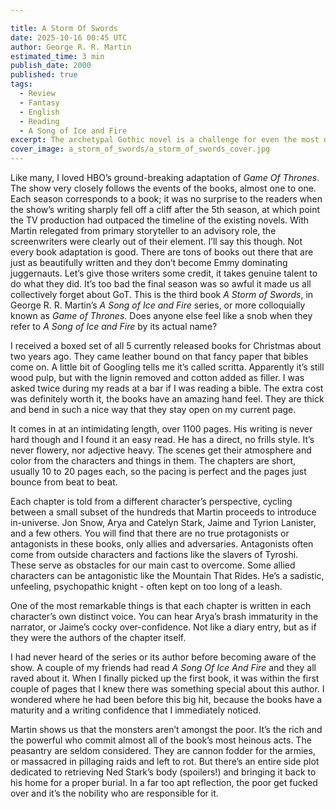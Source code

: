 ```yaml
---

title: A Storm Of Swords
date: 2025-10-16 00:45 UTC
author: George R. R. Martin
estimated_time: 3 min
publish_date: 2000
published: true
tags: 
  - Review
  - Fantasy
  - English
  - Reading
  - A Song of Ice and Fire
excerpt: The archetypal Gothic novel is a challenge for even the most dedicated readers
cover_image: a_storm_of_swords/a_storm_of_swords_cover.jpg
---
```



Like many, I loved HBO’s ground-breaking adaptation of _Game Of Thrones_.
The show very closely follows the events of the books, almost one to one.
Each season corresponds to a book; it was no surprise to the readers when the show’s writing sharply fell off a cliff after the 5th season, at which point the TV production had outpaced the timeline of the existing novels.
With Martin relegated from primary storyteller to an advisory role, the screenwriters were clearly out of their element.
I’ll say this though.
Not every book adaptation is good.
There are tons of books out there that are just as beautifully written and they don’t become Emmy dominating juggernauts.
Let’s give those writers some credit, it takes genuine talent to do what they did.
It’s too bad the final season was so awful it made us all collectively forget about GoT.
This is the third book _A Storm of Swords_, in George R. R. Martin’s _A Song of Ice and Fire_ series, or more colloquially known as _Game of Thrones_.
Does anyone else feel like a snob when they refer to _A Song of Ice and Fire_ by its actual name?

I received a boxed set of all 5 currently released books for Christmas about two years ago.
They came leather bound on that fancy paper that bibles come on.
A little bit of Googling tells me it’s called scritta.
Apparently it’s still wood pulp, but with the lignin removed and cotton added as filler.
I was asked twice during my reads at a bar if I was reading a bible.
The extra cost was definitely worth it, the books have an amazing hand feel.
They are thick and bend in such a nice way that they stay open on my current page.

It comes in at an intimidating length, over 1100 pages.
His writing is never hard though and I found it an easy read.
He has a direct, no frills style.
It’s never flowery, nor adjective heavy.
The scenes get their atmosphere and color from the characters and things in them.
The chapters are short, usually 10 to 20 pages each, so the pacing is perfect and the pages just bounce from beat to beat.

Each chapter is told from a different character’s perspective, cycling between a small subset of the hundreds that Martin proceeds to introduce in-universe.
Jon Snow, Arya and Catelyn Stark, Jaime and Tyrion Lanister, and a few others.
You will find that there are no true protagonists or antagonists in these books, only allies and adversaries.
Antagonists often come from outside characters and factions like the slavers of Tyroshi.
These serve as obstacles for our main cast to overcome.
Some allied characters can be antagonistic like the Mountain That Rides.
He’s a sadistic, unfeeling, psychopathic knight -  often kept on too long of a leash.

One of the most remarkable things is that each chapter is written in each character’s own distinct voice.
You can hear Arya’s brash immaturity in the narrator, or Jaime’s cocky over-confidence.
Not like a diary entry, but as if they were the authors of the chapter itself.

I had never heard of the series or its author before becoming aware of the show.
A couple of my friends had read _A Song Of Ice And Fire_ and they all raved about it.
When I finally picked up the first book, it was within the first couple of pages that I knew there was something special about this author.
I wondered where he had been before this big hit, because the books have a maturity and a writing confidence that I immediately noticed.

Martin shows us that the monsters aren’t amongst the poor.
It’s the rich and the powerful who commit almost all of the book’s most heinous acts.
The peasantry are seldom considered.
They are cannon fodder for the armies, or massacred in pillaging raids and left to rot.
But there’s an entire side plot dedicated to retrieving Ned Stark’s body (spoilers!) and bringing it back to his home for a proper burial.
In a far too apt reflection, the poor get fucked over and it’s the nobility who are responsible for it.
